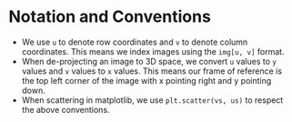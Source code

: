 # Notation and Conventions

* We use `u` to denote row coordinates and `v` to denote column coordinates. This means we index images using the `img[u, v]` format.
* When de-projecting an image to 3D space, we convert `u` values to `y` values and `v` values to `x` values. This means our frame of reference is the top left corner of the image with x pointing right and y pointing down.
* When scattering in matplotlib, we use `plt.scatter(vs, us)` to respect the above conventions.